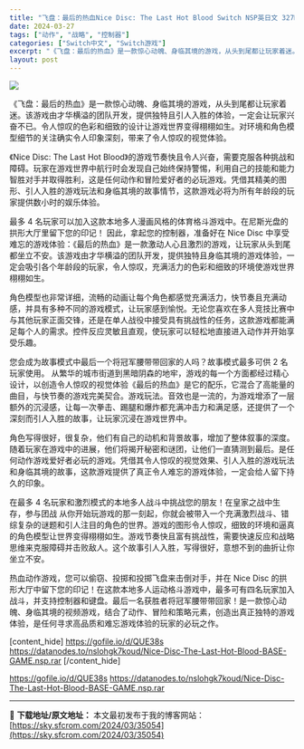 ```yaml
---
title: "飞盘：最后的热血Nice Disc: The Last Hot Blood Switch NSP英日文 327M"
date: 2024-03-27
tags: ["动作", "战略", "控制器"]
categories: ["Switch中文", "Switch游戏"]
excerpt: "《飞盘：最后的热血》是一款惊心动魄、身临其境的游戏，从头到尾都让玩家着迷。该游戏由才华横溢的团队开发，提供独特且引人入胜的体验，一定会让玩家兴奋不已。令人惊叹的色彩和细致的设计让游戏世界变得栩栩如生。对环境和角色模型细节的关注确实令人印象深刻，带来了令人惊叹的视觉体验。 《Nice Disc: Th&hellip;"
layout: post
---
```


<img class="aligncenter" src="https://sky.sfcrom.com/wp-content/uploads/2024/03/20240329081328-5910c.jpeg" />

《飞盘：最后的热血》是一款惊心动魄、身临其境的游戏，从头到尾都让玩家着迷。该游戏由才华横溢的团队开发，提供独特且引人入胜的体验，一定会让玩家兴奋不已。令人惊叹的色彩和细致的设计让游戏世界变得栩栩如生。对环境和角色模型细节的关注确实令人印象深刻，带来了令人惊叹的视觉体验。

《Nice Disc: The Last Hot Blood》的游戏节奏快且令人兴奋，需要克服各种挑战和障碍。玩家在游戏世界中航行时会发现自己始终保持警惕，利用自己的技能和能力智胜对手并取得胜利，这是任何动作和冒险爱好者的必玩游戏。凭借其精美的图形、引人入胜的游戏玩法和身临其境的故事情节，这款游戏必将为所有年龄段的玩家提供数小时的娱乐体验。

最多 4 名玩家可以加入这款本地多人漫画风格的体育格斗游戏中。在尼斯光盘的拱形大厅里留下您的印记！
因此，拿起您的控制器，准备好在 Nice Disc 中享受难忘的游戏体验：《最后的热血》是一款激动人心且激烈的游戏，让玩家从头到尾都坐立不安。该游戏由才华横溢的团队开发，提供独特且身临其境的游戏体验，一定会吸引各个年龄段的玩家，令人惊叹，充满活力的色彩和细致的环境使游戏世界栩栩如生。

角色模型也非常详细，流畅的动画让每个角色都感觉充满活力，快节奏且充满动感，并具有多种不同的游戏模式，让玩家感到愉悦。无论您喜欢在多人竞技比赛中与其他玩家正面交锋，还是在单人战役中接受具有挑战性的任务，这款游戏都能满足每个人的需求。控件反应灵敏且直观，使玩家可以轻松地直接进入动作并开始享受乐趣。

您会成为故事模式中最后一个将冠军腰带带回家的人吗？故事模式最多可供 2 名玩家使用。
从繁华的城市街道到黑暗阴森的地牢，游戏的每一个方面都经过精心设计，以创造令人惊叹的视觉体验《最后的热血》是它的配乐，它混合了高能量的曲目，与快节奏的游戏完美契合。游戏玩法。音效也是一流的，为游戏增添了一层额外的沉浸感，让每一次拳击、踢腿和爆炸都充满冲击力和满足感，还提供了一个深刻而引人入胜的故事，让玩家沉浸在游戏世界中。

角色写得很好，很复杂，他们有自己的动机和背景故事，增加了整体叙事的深度。随着玩家在游戏中的进展，他们将揭开秘密和谜团，让他们一直猜测到最后。是任何动作游戏爱好者必玩的游戏。凭借其令人惊叹的视觉效果、引人入胜的游戏玩法和身临其境的故事，这款游戏提供了真正令人难忘的游戏体验，一定会给人留下持久的印象。

在最多 4 名玩家和激烈模式的本地多人战斗中挑战您的朋友！在皇家之战中生存，参与团战
从你开始玩游戏的那一刻起，你就会被带入一个充满激烈战斗、错综复杂的谜题和引人注目的角色的世界。游戏的图形令人惊叹，细致的环境和逼真的角色模型让世界变得栩栩如生。游戏节奏快且富有挑战性，需要快速反应和战略思维来克服障碍并击败敌人。这个故事引人入胜，写得很好，意想不到的曲折让你坐立不安。

热血动作游戏，您可以偷窃、投掷和投掷飞盘来击倒对手，并在 Nice Disc 的拱形大厅中留下您的印记！在这款本地多人运动格斗游戏中，最多可有四名玩家加入战斗，并支持控制器和键盘。最后一名获胜者将冠军腰带带回家！是一款惊心动魄、身临其境的视频游戏，结合了动作、冒险和策略元素，创造出真正独特的游戏体验，是任何寻求高品质和难忘游戏体验的玩家的必玩之作。

[content_hide]
https://gofile.io/d/QUE38s
https://datanodes.to/nslohgk7koud/Nice-Disc-The-Last-Hot-Blood-BASE-GAME.nsp.rar
[/content_hide]

<!--wechatfans start-->
https://gofile.io/d/QUE38s
https://datanodes.to/nslohgk7koud/Nice-Disc-The-Last-Hot-Blood-BASE-GAME.nsp.rar
<!--wechatfans end-->

---
📖 **下载地址/原文地址：** 本文最初发布于我的博客网站：[https://sky.sfcrom.com/2024/03/35054](https://sky.sfcrom.com/2024/03/35054)
